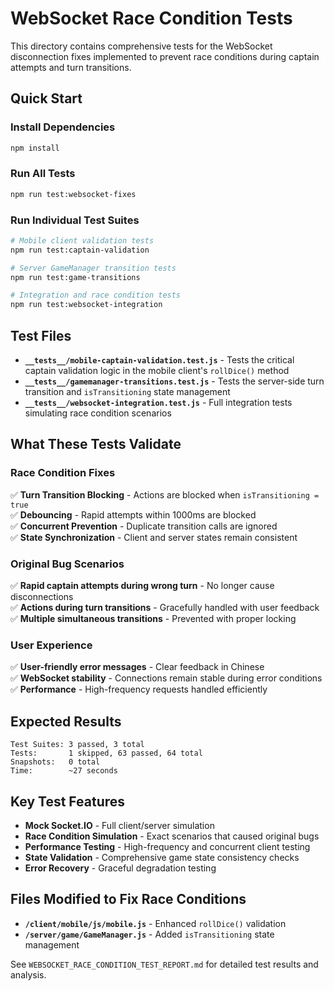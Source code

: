 # WebSocket Race Condition Tests

This directory contains comprehensive tests for the WebSocket disconnection fixes implemented to prevent race conditions during captain attempts and turn transitions.

## Quick Start

### Install Dependencies
```bash
npm install
```

### Run All Tests
```bash
npm run test:websocket-fixes
```

### Run Individual Test Suites
```bash
# Mobile client validation tests
npm run test:captain-validation

# Server GameManager transition tests  
npm run test:game-transitions

# Integration and race condition tests
npm run test:websocket-integration
```

## Test Files

- **`__tests__/mobile-captain-validation.test.js`** - Tests the critical captain validation logic in the mobile client's `rollDice()` method
- **`__tests__/gamemanager-transitions.test.js`** - Tests the server-side turn transition and `isTransitioning` state management
- **`__tests__/websocket-integration.test.js`** - Full integration tests simulating race condition scenarios

## What These Tests Validate

### Race Condition Fixes
✅ **Turn Transition Blocking** - Actions are blocked when `isTransitioning = true`  
✅ **Debouncing** - Rapid attempts within 1000ms are blocked  
✅ **Concurrent Prevention** - Duplicate transition calls are ignored  
✅ **State Synchronization** - Client and server states remain consistent  

### Original Bug Scenarios  
✅ **Rapid captain attempts during wrong turn** - No longer cause disconnections  
✅ **Actions during turn transitions** - Gracefully handled with user feedback  
✅ **Multiple simultaneous transitions** - Prevented with proper locking  

### User Experience
✅ **User-friendly error messages** - Clear feedback in Chinese  
✅ **WebSocket stability** - Connections remain stable during error conditions  
✅ **Performance** - High-frequency requests handled efficiently  

## Expected Results

```
Test Suites: 3 passed, 3 total
Tests:       1 skipped, 63 passed, 64 total
Snapshots:   0 total
Time:        ~27 seconds
```

## Key Test Features

- **Mock Socket.IO** - Full client/server simulation
- **Race Condition Simulation** - Exact scenarios that caused original bugs
- **Performance Testing** - High-frequency and concurrent client testing
- **State Validation** - Comprehensive game state consistency checks
- **Error Recovery** - Graceful degradation testing

## Files Modified to Fix Race Conditions

- **`/client/mobile/js/mobile.js`** - Enhanced `rollDice()` validation
- **`/server/game/GameManager.js`** - Added `isTransitioning` state management

See `WEBSOCKET_RACE_CONDITION_TEST_REPORT.md` for detailed test results and analysis.